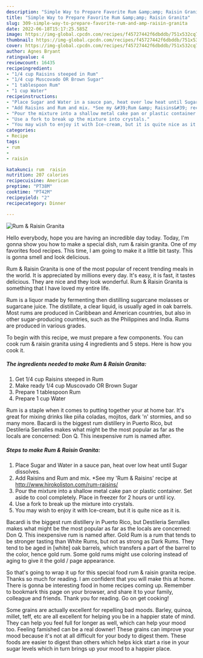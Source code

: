 ```yaml
---
description: "Simple Way to Prepare Favorite Rum &amp;amp; Raisin Granita"
title: "Simple Way to Prepare Favorite Rum &amp;amp; Raisin Granita"
slug: 309-simple-way-to-prepare-favorite-rum-and-amp-raisin-granita
date: 2022-06-18T15:17:25.585Z
image: https://img-global.cpcdn.com/recipes/f45727442f6dbddb/751x532cq70/rum-raisin-granita-recipe-main-photo.jpg
thumbnail: https://img-global.cpcdn.com/recipes/f45727442f6dbddb/751x532cq70/rum-raisin-granita-recipe-main-photo.jpg
cover: https://img-global.cpcdn.com/recipes/f45727442f6dbddb/751x532cq70/rum-raisin-granita-recipe-main-photo.jpg
author: Agnes Bryant
ratingvalue: 4
reviewcount: 16435
recipeingredient:
- "1/4 cup Raisins steeped in Rum"
- "1/4 cup Muscovado OR Brown Sugar"
- "1 tablespoon Rum"
- "1 cup Water"
recipeinstructions:
- "Place Sugar and Water in a sauce pan, heat over low heat until Sugar dissolves."
- "Add Raisins and Rum and mix. *See my &#39;Rum &amp; Raisins&#39; recipe at http://www.hirokoliston.com/rum-raisins/"
- "Pour the mixture into a shallow metal cake pan or plastic container. Set aside to cool completely. Place in freezer for 2 hours or until icy."
- "Use a fork to break up the mixture into crystals."
- "You may wish to enjoy it with Ice-cream, but it is quite nice as it is."
categories:
- Recipe
tags:
- rum
- 
- raisin

katakunci: rum  raisin 
nutrition: 207 calories
recipecuisine: American
preptime: "PT38M"
cooktime: "PT42M"
recipeyield: "2"
recipecategory: Dinner

---
```



![Rum &amp; Raisin Granita](https://img-global.cpcdn.com/recipes/f45727442f6dbddb/751x532cq70/rum-raisin-granita-recipe-main-photo.jpg)

Hello everybody, hope you are having an incredible day today. Today, I'm gonna show you how to make a special dish, rum &amp; raisin granita. One of my favorites food recipes. This time, I am going to make it a little bit tasty. This is gonna smell and look delicious.

Rum &amp; Raisin Granita is one of the most popular of recent trending meals in the world. It is appreciated by millions every day. It's easy, it is fast, it tastes delicious. They are nice and they look wonderful. Rum &amp; Raisin Granita is something that I have loved my entire life.

Rum is a liquor made by fermenting then distilling sugarcane molasses or sugarcane juice. The distillate, a clear liquid, is usually aged in oak barrels. Most rums are produced in Caribbean and American countries, but also in other sugar-producing countries, such as the Philippines and India. Rums are produced in various grades.


To begin with this recipe, we must prepare a few components. You can cook rum &amp; raisin granita using 4 ingredients and 5 steps. Here is how you cook it.

<!--inarticleads1-->

##### The ingredients needed to make Rum &amp; Raisin Granita:

1. Get 1/4 cup Raisins steeped in Rum
1. Make ready 1/4 cup Muscovado OR Brown Sugar
1. Prepare 1 tablespoon Rum
1. Prepare 1 cup Water


Rum is a staple when it comes to putting together your at home bar. It&#39;s great for mixing drinks like piña coladas, mojitos, dark &#39;n&#39; stormies, and so many more. Bacardi is the biggest rum distillery in Puerto Rico, but Destileria Serralles makes what might be the most popular as far as the locals are concerned: Don Q. This inexpensive rum is named after. 

<!--inarticleads2-->

##### Steps to make Rum &amp; Raisin Granita:

1. Place Sugar and Water in a sauce pan, heat over low heat until Sugar dissolves.
1. Add Raisins and Rum and mix. *See my &#39;Rum &amp; Raisins&#39; recipe at http://www.hirokoliston.com/rum-raisins/
1. Pour the mixture into a shallow metal cake pan or plastic container. Set aside to cool completely. Place in freezer for 2 hours or until icy.
1. Use a fork to break up the mixture into crystals.
1. You may wish to enjoy it with Ice-cream, but it is quite nice as it is.


Bacardi is the biggest rum distillery in Puerto Rico, but Destileria Serralles makes what might be the most popular as far as the locals are concerned: Don Q. This inexpensive rum is named after. Gold Rum is a rum that tends to be stronger tasting than White Rums, but not as strong as Dark Rums. They tend to be aged in [white] oak barrels, which transfers a part of the barrel to the color, hence gold rum. Some gold rums might use coloring instead of aging to give it the gold / page appearance. 

So that's going to wrap it up for this special food rum &amp; raisin granita recipe. Thanks so much for reading. I am confident that you will make this at home. There is gonna be interesting food in home recipes coming up. Remember to bookmark this page on your browser, and share it to your family, colleague and friends. Thank you for reading. Go on get cooking!

Some grains are actually excellent for repelling bad moods. Barley, quinoa, millet, teff, etc are all excellent for helping you be in a happier state of mind. They can help you feel full for longer as well, which can help your mood too. Feeling famished can be a real downer! These grains can improve your mood because it's not at all difficult for your body to digest them. These foods are easier to digest than others which helps kick start a rise in your sugar levels which in turn brings up your mood to a happier place.
